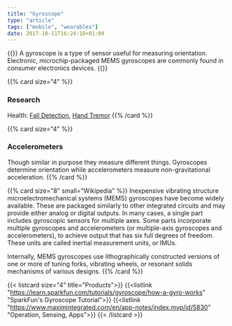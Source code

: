 ```yaml
---
title: "Gyroscope"
type: "article"
tags: ["mobile", "wearables"]
date: 2017-10-11T16:24:18+01:00
---
```


{{<card size="4" small="Wikipedia" style="info">}}
A gyroscope is a type of sensor useful for measuring orientation. Electronic, microchip-packaged MEMS gyroscopes are commonly found in consumer electronics devices.
{{</card>}}

{{% card size="4" %}}
### Research
Health: [Fall Detection](http://ieeexplore.ieee.org/abstract/document/7785997/), [Hand Tremor](http://www.ijmtst.com/vol3issue5/IJMTSTTRPEEE1025.pdf)
{{% /card %}}

{{% card size="4" %}}
### Accelerometers
Though similar in purpose they measure different things. Gyroscopes determine orientation while accelerometers measure non-gravitational acceleration.
{{% /card %}}

{{% card size="8" small="Wikipedia" %}}
Inexpensive vibrating structure microelectromechanical systems (MEMS) gyroscopes have become widely available. These are packaged similarly to other integrated circuits and may provide either analog or digital outputs. In many cases, a single part includes gyroscopic sensors for multiple axes. Some parts incorporate multiple gyroscopes and accelerometers (or multiple-axis gyroscopes and accelerometers), to achieve output that has six full degrees of freedom. These units are called inertial measurement units, or IMUs.

Internally, MEMS gyroscopes use lithographically constructed versions of one or more of tuning forks, vibrating wheels, or resonant solids mechanisms of various designs.
{{% /card %}}

{{< listcard size="4" title="Products">}}
    {{<listlink "https://learn.sparkfun.com/tutorials/gyroscope/how-a-gyro-works" "SparkFun's Gyroscope Tutorial">}}
    {{<listlink "https://www.maximintegrated.com/en/app-notes/index.mvp/id/5830" "Operation, Sensing, Apps">}}
{{< /listcard >}}